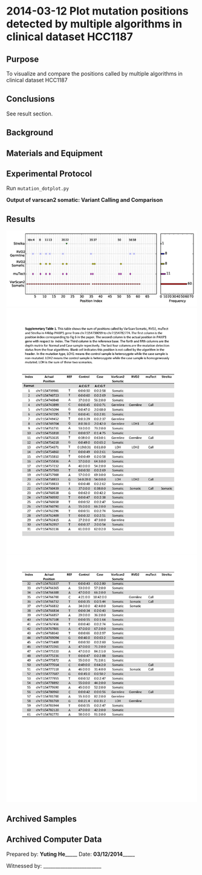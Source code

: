 2014-03-12 Plot mutation positions detected by multiple algorithms in clinical dataset HCC1187
==============================

Purpose
------------
To visualize and compare the positions called by multiple algorithms in clinical dataset HCC1187

Conclusions
-----------------
See result section.

Background
----------------

Materials and Equipment
------------------------------



Experimental Protocol
---------------------------
Run `mutation_dotplot.py`

**Output of varscan2 somatic: Variant Calling and Comparison**

Results
-----------
![](HCC1187_dotplot.png)
![](position_lookup_chart_all_Page_1.png)
![](position_lookup_chart_all_Page_2.png)

Archived Samples
-------------------------

Archived Computer Data
------------------------------


Prepared by: ______Yuting He___________     Date: ________03/12/2014_____________


Witnessed by: ________________________
